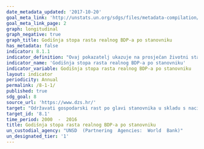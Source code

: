 ```yaml
---
date_metadata_updated: '2017-10-20'
goal_meta_link: 'http://unstats.un.org/sdgs/files/metadata-compilation/Metadata-Goal-8.pdf'
goal_meta_link_page: 2
graph: longitudinal
graph_negative: true
graph_title: Godišnja stopa rasta realnog BDP-a po stanovniku
has_metadata: false
indicator: 8.1.1
indicator_definition: "Ovaj pokazatelj ukazuje na prosječan životni standard stanovnika neke zemlje ili područja, a izračunava se stavljajući u omjer bruto domaći proizvod (BDP) u stalnim cijenama prethodne godine i broj stanovnika. "
indicator_name: 'Godišnja stopa rasta realnog BDP-a po stanovniku'
indicator_variable: Godišnja stopa rasta realnog BDP-a po stanovniku
layout: indicator
periodicity: Annual
permalink: /8-1-1/
published: true
sdg_goal: 8
source_url: 'https://www.dzs.hr/'
target: "Održavati gospodarski rast po glavi stanovnika u skladu s nacionalnim okolnostima i, posebno, najmanje 7 posto rasta bruto domaćeg proizvoda godišnje u najmanje razvijenim zemljama."
target_id: '8.1'
time_period: 2000  -  2016
title: Godišnja stopa rasta realnog BDP-a po stanovniku
un_custodial_agency: "UNSD  (Partnering  Agencies:  World  Bank)"
un_designated_tier: '1'
---
```

